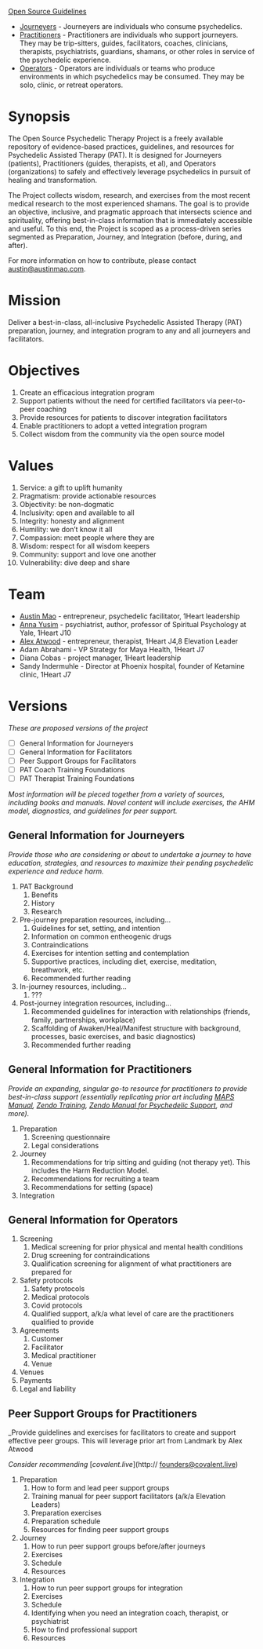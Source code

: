 [Open Source Guidelines](open_source_guidelines.md)

*   [Journeyers](/journeyers) - Journeyers are individuals who consume psychedelics. 
*   [Practitioners](/practitioners) - Practitioners are individuals who support journeyers. They may be trip-sitters, guides, facilitators, coaches, clinicians, therapists, psychiatrists, guardians, shamans, or other roles in service of the psychedelic experience.
*   [Operators](/operators) - Operators are individuals or teams who produce environments in which psychedelics may be consumed. They may be solo, clinic, or retreat operators.

# Synopsis

The Open Source Psychedelic Therapy Project is a freely available repository of evidence-based practices, guidelines, and resources for Psychedelic Assisted Therapy (PAT). It is designed for Journeyers (patients), Practitioners (guides, therapists, et al), and Operators (organizations) to safely and effectively leverage psychedelics in pursuit of healing and transformation.

The Project collects wisdom, research, and exercises from the most recent medical research to the most experienced shamans. The goal is to provide an objective, inclusive, and pragmatic approach that intersects science and spirituality, offering best-in-class information that is immediately accessible and useful. To this end, the Project is scoped as a process-driven series segmented as Preparation, Journey, and Integration (before, during, and after).

For more information on how to contribute, please contact austin@austinmao.com.

# Mission

Deliver a best-in-class, all-inclusive Psychedelic Assisted Therapy (PAT) preparation, journey, and integration program to any and all journeyers and facilitators.

# Objectives

1.  Create an efficacious integration program
2.  Support patients without the need for certified facilitators via peer-to-peer coaching
3.  Provide resources for patients to discover integration facilitators
4.  Enable practitioners to adopt a vetted integration program
5.  Collect wisdom from the community via the open source model

# Values

1.  Service: a gift to uplift humanity
2.  Pragmatism: provide actionable resources
3.  Objectivity: be non-dogmatic
4.  Inclusivity: open and available to all
5.  Integrity: honesty and alignment
6.  Humility: we don’t know it all
7.  Compassion: meet people where they are
8.  Wisdom: respect for all wisdom keepers
9.  Community: support and love one another
10.  Vulnerability: dive deep and share

# Team

*   [Austin Mao](http://www.austinmao.com) - entrepreneur, psychedelic facilitator, 1Heart leadership
*   [Anna Yusim](http://www.annayusim.com) - psychiatrist, author, professor of Spiritual Psychology at Yale, 1Heart J10
*   [Alex Atwood](http://www.alexatwood.com) - entrepreneur, therapist, 1Heart J4,8 Elevation Leader
*   Adam Abrahami - VP Strategy for Maya Health, 1Heart J7
*   Diana Cobas - project manager, 1Heart leadership
*   Sandy Indermuhle - Director at Phoenix hospital, founder of Ketamine clinic, 1Heart J7

# Versions

_These are proposed versions of the project_

*   [ ] General Information for Journeyers
*   [ ] General Information for Facilitators
*   [ ] Peer Support Groups for Facilitators
*   [ ] PAT Coach Training Foundations
*   [ ] PAT Therapist Training Foundations

_Most information will be pieced together from a variety of sources, including books and manuals. Novel content will include exercises, the AHM model, diagnostics, and guidelines for peer support._

## General Information for Journeyers

_Provide those who are considering or about to undertake a journey to have education, strategies, and resources to maximize their pending psychedelic experience and reduce harm._

1.  PAT Background
    1.  Benefits
    2.  History
    3.  Research
2.  Pre-journey preparation resources, including…
    1.  Guidelines for set, setting, and intention
    2.  Information on common entheogenic drugs
    3.  Contraindications
    4.  Exercises for intention setting and contemplation
    5.  Supportive practices, including diet, exercise, meditation, breathwork, etc.
    6.  Recommended further reading
3.  In-journey resources, including…
    1.  ???
4.  Post-journey integration resources, including…
    1.  Recommended guidelines for interaction with relationships (friends, family, partnerships, workplace)
    2.  Scaffolding of Awaken/Heal/Manifest structure with background, processes, basic exercises, and basic diagnostics)
    3.  Recommended further reading

## General Information for Practitioners

_Provide an expanding, singular go-to resource for practitioners to provide best-in-class support (essentially replicating prior art including_ [_MAPS Manual_](https://maps.org/2014/01/27/a-manual-for-mdma-assisted-therapy-in-the-treatment-of-ptsd/)_,_ [_Zendo Training_](https://cdn.zendoproject.org/wp-content/uploads/2021/01/06173056/Training-Manual-2020-v1.95-For-Web.pdf)_,_ [_Zendo Manual for Psychedelic Support_](https://psychsitter.com/download-manual/)_, and more)._

1.  Preparation
    1.  Screening questionnaire
    2.  Legal considerations
2.  Journey
    1.  Recommendations for trip sitting and guiding (not therapy yet). This includes the Harm Reduction Model.
    2.  Recommendations for recruiting a team
    3.  Recommendations for setting (space)
3.  Integration

## General Information for Operators

1.  Screening
    1.  Medical screening for prior physical and mental health conditions
    2.  Drug screening for contraindications
    3.  Qualification screening for alignment of what practitioners are prepared for
2.  Safety protocols
    1.  Safety protocols
    2.  Medical protocols
    3.  Covid protocols
    4.  Qualified support, a/k/a what level of care are the practitioners qualified to provide
3.  Agreements
    1.  Customer
    2.  Facilitator
    3.  Medical practitioner
    4.  Venue
4.  Venues
5.  Payments
6.  Legal and liability

## Peer Support Groups for Practitioners

_Provide guidelines and exercises for facilitators to create and support effective peer groups. This will leverage prior art from Landmark by Alex Atwood

_Consider recommending_ [_covalent.live_](http:// founders@covalent.live)

1.  Preparation
    1.  How to form and lead peer support groups
    2.  Training manual for peer support facilitators (a/k/a Elevation Leaders)
    3.  Preparation exercises
    4.  Preparation schedule
    5.  Resources for finding peer support groups
2.  Journey
    1.  How to run peer support groups before/after journeys
    2.  Exercises
    3.  Schedule
    4.  Resources
3.  Integration
    1.  How to run peer support groups for integration
    2.  Exercises
    3.  Schedule
    4.  Identifying when you need an integration coach, therapist, or psychiatrist
    5.  How to find professional support
    6.  Resources
